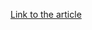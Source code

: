 [Link to the article](https://securityaffairs.com/157914/cyber-crime/my-slice-aitalian-adaptive-phishing-campaign.html)
